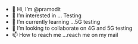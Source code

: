 - 👋 Hi, I’m @pramodit
- 👀 I’m interested in ... Testing
- 🌱 I’m currently learning ...5G testing
- 💞️ I’m looking to collaborate on 4G and 5G testing
- 📫 How to reach me ...reach me on my mail

<!---
pramodit1/pramodit1 is a ✨ special ✨ repository because its `README.md` (this file) appears on your GitHub profile.
You can click the Preview link to take a look at your changes.
--->
